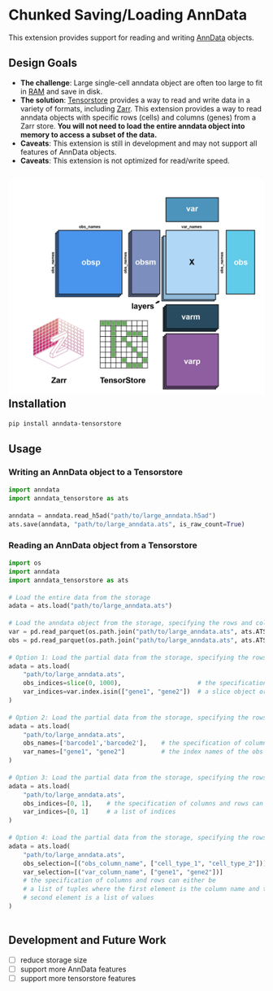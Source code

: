 # Chunked Saving/Loading AnnData 

This extension provides support for reading and writing [AnnData](https://anndata.readthedocs.io/en/latest/) objects.

## Design Goals

- **The challenge**: Large single-cell anndata object are often too large to fit in [RAM](https://en.wikipedia.org/wiki/Random-access_memory) and save in disk. 
- **The solution**: [Tensorstore](https://google.github.io/tensorstore/) provides a way to read and write data in a variety of formats, including [Zarr](https://zarr.dev/). This extension provides a way to read anndata objects with specific rows (cells) and columns (genes) from a Zarr store. **You will not need to load the entire anndata object into memory to access a subset of the data.**
- **Caveats**: This extension is still in development and may not support all features of AnnData objects.
- **Caveats**: This extension is not optimized for read/write speed.


## ![anndata_tensorstor](./docs/source/_static/images/anndata_tensorstor.jpeg)Installation

```bash
pip install anndata-tensorstore
```

## Usage

### Writing an AnnData object to a Tensorstore

```python
import anndata
import anndata_tensorstore as ats

anndata = anndata.read_h5ad("path/to/large_anndata.h5ad")
ats.save(anndata, "path/to/large_anndata.ats", is_raw_count=True)
```


### Reading an AnnData object from a Tensorstore

```python
import os
import anndata
import anndata_tensorstore as ats

# Load the entire data from the storage
adata = ats.load("path/to/large_anndata.ats")

# Load the anndata object from the storage, specifying the rows and columns to load
var = pd.read_parquet(os.path.join("path/to/large_anndata.ats", ats.ATS_FILE_NAME.var))
obs = pd.read_parquet(os.path.join("path/to/large_anndata.ats", ats.ATS_FILE_NAME.obs))

# Option 1: Load the partial data from the storage, specifying the rows and columns to load
adata = ats.load(
    "path/to/large_anndata.ats",
    obs_indices=slice(0, 1000),                     # the specification of columns and rows can either be
    var_indices=var.index.isin(["gene1", "gene2"])  # a slice object or a boolean array
)

# Option 2: Load the partial data from the storage, specifying the rows and columns to load
adata = ats.load(
    "path/to/large_anndata.ats",
    obs_names=['barcode1','barcode2'],    # the specification of columns and rows can either be
    var_names=["gene1", "gene2"]          # the index names of the obs and var dataframes
)

# Option 3: Load the partial data from the storage, specifying the rows and columns to load
adata = ats.load(
    "path/to/large_anndata.ats",
    obs_indices=[0, 1],    # the specification of columns and rows can either be
    var_indices=[0, 1]     # a list of indices
)

# Option 4: Load the partial data from the storage, specifying the rows and columns to load
adata = ats.load(
    "path/to/large_anndata.ats",
    obs_selection=[("obs_column_name", ["cell_type_1", "cell_type_2"])],
    var_selection=[("var_column_name", ["gene1", "gene2"])]
    # the specification of columns and rows can either be
    # a list of tuples where the first element is the column name and the 
    # second element is a list of values
)



```

## Development and Future Work

- [ ] reduce storage size
- [ ] support more AnnData features
- [ ] support more tensorstore features

